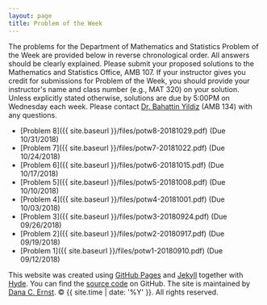 ```yaml
---
layout: page
title: Problem of the Week
---
```


The problems for the Department of Mathematics and Statistics Problem of the Week are provided below in reverse chronological order. All answers should be clearly explained.  Please submit your proposed solutions to the Mathematics and Statistics Office, AMB 107.  If your instructor gives you credit for submissions for Problem of the Week, you should provide your instructor's name and class number (e.g., MAT 320) on your solution. Unless explicitly stated otherwise, solutions are due by 5:00PM on Wednesday each week. Please contact [Dr. Bahattin Yildiz](mailto:bahattin.yildiz@nau.edu) (AMB 134) with any questions.

- [Problem 8]({{ site.baseurl }}/files/potw8-20181029.pdf) (Due 10/31/2018)
- [Problem 7]({{ site.baseurl }}/files/potw7-20181022.pdf) (Due 10/24/2018)
- [Problem 6]({{ site.baseurl }}/files/potw6-20181015.pdf) (Due 10/17/2018)
- [Problem 5]({{ site.baseurl }}/files/potw5-20181008.pdf) (Due 10/10/2018)
- [Problem 4]({{ site.baseurl }}/files/potw4-20181001.pdf) (Due 10/03/2018)
- [Problem 3]({{ site.baseurl }}/files/potw3-20180924.pdf) (Due 09/26/2018)
- [Problem 2]({{ site.baseurl }}/files/potw2-20180917.pdf) (Due 09/19/2018)
- [Problem 1]({{ site.baseurl }}/files/potw1-20180910.pdf) (Due 09/12/2018)

<p>This website was created using <a href="https://pages.github.com">GitHub Pages</a> and <a href="http://jekyllrb.com">Jekyll</a> together with <a href="http://hyde.getpoole.com">Hyde</a>. You can find the <a href="http://github.com/NAUMathStat/seminars">source code</a> on GitHub. The site is maintained by <a href="http://dcernst.github.io">Dana C. Ernst</a>. &copy; {{ site.time | date: '%Y' }}. All rights reserved.</p>
